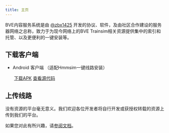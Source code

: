 ```yaml
---
title: 主页
---
```


BVE内容服务系统是由 [@zbx1425](https://github.com/zbx1425) 开发的协议、软件，及由社区合作建设的服务器网络之总称，致力于为现今网络上的BVE Trainsim相关资源提供集中的索引和托管、以及更便利的一键安装等。



## 下载客户端

- Android 客户端 （适配Hmmsim一键线路安装）

  ​	[下载APK](https://api.zbx1425.tk:8953/obvebuilds/bcs-android)			[查看源代码](https://github.com/zbx1425/BVEContentService-Android)



## 上传线路

没有资源的平台毫无意义。我们欢迎各位开发者将自行开发或获授权转载的资源上传到我们的平台。

如果您对此有所兴趣，请[参阅文档](prepare.html)。